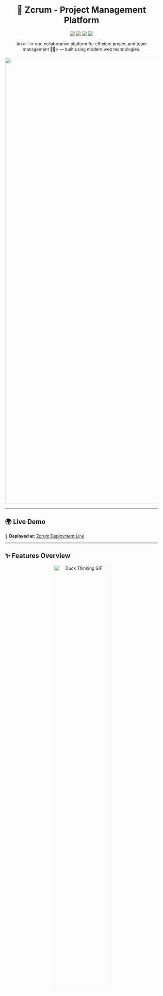<h1 align="center">🚀 Zcrum - Project Management Platform</h1>

<p align="center">
  <img src="https://img.shields.io/badge/Next.js-13+-black?style=for-the-badge&logo=next.js" />
  <img src="https://img.shields.io/badge/Prisma-ORM-2D3748?style=for-the-badge&logo=prisma&logoColor=white" />
  <img src="https://img.shields.io/badge/Clerk-Auth-orange?style=for-the-badge" />
  <img src="https://img.shields.io/badge/Neon-Postgres-00f?style=for-the-badge" />
</p>

<p align="center">An all-in-one collaborative platform for efficient project and team management 🧑‍💻⚡️ — built using modern web technologies.</p>
<p align="center">
  <img width="1470" alt="Screenshot 2024-12-10 at 9 45 45 AM" src="https://github.com/user-attachments/assets/783d4f3b-925d-44cf-aaf8-4ee4035b2f6c">
</p>

---

## 🌍 Live Demo

🔗 **Deployed at:** [Zcrum Deployment Link](https://zcrum-orpin.vercel.app/)

---

## ✨ Features Overview

<p align="center">
  <img src="https://media.giphy.com/media/v1.Y2lkPTc5MGI3NjExbTZzN2Q2cDZ6bmVnbXByNzc5aXdrbnNxYjZkNXV1ZGdzMWkxZ3lrOCZlcD12MV9naWZzX3NlYXJjaCZjdD1n/IPWXYMP4t2ODvzwOYk/giphy.gif" alt="Duck Thinking GIF" width="60%" />
</p>

- 🔐 **Google Auth via Clerk**  
  Provides secure, seamless authentication using Google, reducing the friction of onboarding new users and leveraging a trusted provider.

- 🏢 **Organization creation & member invitation via Gmail**  
  Admins can quickly set up teams and invite members through Gmail, making it fast and intuitive to build collaborative spaces.

- 🗂️ **Project creation (Admin only)**  
  Ensures projects are organized and governed under admin control, keeping workflows structured and reducing clutter from unauthorized project creation.

- 🧑‍🤝‍🧑 **Sprint creation by Members/Admin; start by Admin only**  
  Encourages collaborative planning with members proposing sprints, while keeping control over starting them to maintain structured timelines.

- 🐞 **Issue creation with priorities: `Urgent`, `High`, `Medium`, `Low`**  
  Helps team members categorize tasks based on urgency, making backlog grooming and daily work prioritization clear and effective.

- 📝 **Markdown Editor for rich issue descriptions**  
  Provides a flexible editor to format descriptions, making bug reports and feature requests clearer and easier to read.

- 👥 **Assign issues to any org member/admin**  
  Allows direct accountability by letting any issue be assigned to relevant team members, ensuring nothing falls through the cracks.

- 📋 **View issues assigned/raised by a user**  
  Empowers team members to track their personal contributions and understand current workload at a glance.

<p align="center">
  <img src="https://media.giphy.com/media/v1.Y2lkPWVjZjA1ZTQ3eTFsdnNhZjdibGw4bmxudTQxcHZ2NjY5M2NoOXVxY3lldWkwc3dxOCZlcD12MV9naWZzX3NlYXJjaCZjdD1n/uhXxGTTyBfKk7iBU40/giphy.gif" alt="Robot Typing Fast GIF" width="60%" />
</p>

---

## 🖼️ Demo Walkthrough

### 🔐 Authentication (Google Sign In / Sign Up)

<p align="center">
  <img src="https://your-gif-link.com/auth-flow.gif" alt="Auth GIF" width="80%" />
</p>

---

### 🏢 Create Organization & Invite Members via Gmail

<p align="center">
  <img src="https://your-gif-link.com/invite-members.gif" alt="Invite Members GIF" width="80%" />
</p>

---

### 📂 Project Creation (Admin Only)

<p align="center">
  <img src="https://your-gif-link.com/create-project.gif" alt="Create Project GIF" width="80%" />
</p>

---

### 📆 Sprint Creation (Members & Admins)

<p align="center">
  <img src="https://your-gif-link.com/sprint-creation.gif" alt="Sprint Creation GIF" width="80%" />
</p>

---

### 🐞 Raise Issues with Priorities

<p align="center">
  <img src="https://your-gif-link.com/issue-creation.gif" alt="Issue Creation GIF" width="80%" />
</p>

---

### 📝 Markdown Editor for Issue Description

<p align="center">
  <img src="https://your-gif-link.com/md-editor.gif" alt="Markdown Editor GIF" width="80%" />
</p>

---

### 👥 Assign Issues to Any Member

<p align="center">
  <img src="https://your-gif-link.com/assign-issues.gif" alt="Assign Issues GIF" width="80%" />
</p>

---

### 🔍 View Assigned / Raised Issues

<p align="center">
  <img src="https://your-gif-link.com/view-issues.gif" alt="View Issues GIF" width="80%" />
</p>

---

## 🛠️ Tech Stack

| Tech                  | Role                                 |
|-----------------------|--------------------------------------|
| **Next.js**           | Frontend & Server                    |
| **Clerk**             | Authentication with Google OAuth     |
| **Prisma**            | ORM for PostgreSQL                   |
| **NeonDB**            | Serverless PostgreSQL DB             |
| **Tailwind CSS**      | UI Styling                           |
| **React Markdown Editor** | Rich Text Support for Issues    |

---

## 🧠 Thought Behind Zcrum

Zcrum is tailored for modern teams looking for smooth task & sprint management. It blends intuitive UI with role-specific actions to boost team productivity, tracking, and collaboration.

---

## 🚀 Getting Started

```bash
# 1. Clone the repository
git clone https://github.com/your-username/zcrum.git
cd zcrum

# 2. Install dependencies
npm install

# 3. Setup environment variables
cp .env.example .env
# Fill in Clerk keys, Neon DB URL, etc.

# 4. Run locally
npm run dev
